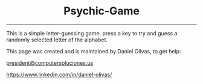<h1 align="center">
Psychic-Game
</h1>

***

This is a simple letter-guessing game, press a key to try and guess a randomly selected letter of the alphabet.  

This page was created and is maintained by Daniel Olivas, to get help:

president@computersoluciones.us

https://www.linkedin.com/in/daniel-olivas/